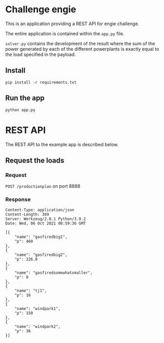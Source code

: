 # Challenge engie

This is an application providing a REST
API for engie challenge.

The entire application is contained within the `app.py` file.

`solver.py` contains the development of the result where the sum of the power generated by each of the different 
powerplants is exactly equal to the load specified in the payload.


## Install

    pip install -r requirements.txt



## Run the app

    python app.py


# REST API

The REST API to the example app is described below.

## Request the loads

### Request

`POST /productionplan` on port 8888

    
### Response


    Content-Type: application/json
    Content-Length: 369
    Server: Werkzeug/2.0.1 Python/3.9.2
    Date: Wed, 06 Oct 2021 08:59:36 GMT
    
    [{
        "name": "gasfiredbig1",
        "p": 460
    },
    {
        "name": "gasfiredbig2",
        "p": 226.0
    },
    {
        "name": "gasfiredsomewhatsmaller",
        "p": 0
    },
    {
        "name": "tj1",
        "p": 16
    },
    {
        "name": "windpark1",
        "p": 150
    },
    {
        "name": "windpark2",
        "p": 36
    }]








